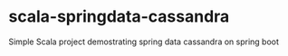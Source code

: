 # scala-springdata-cassandra
Simple Scala project demostrating spring data cassandra on spring boot
